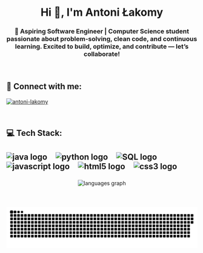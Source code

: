 <h1 align="center">Hi 👋, I'm Antoni Łakomy</h1>
<h3 align="center">🚀 Aspiring Software Engineer | Computer Science student passionate about problem-solving, clean code, and continuous learning. Excited to build, optimize, and contribute — let’s collaborate!</h3>

<br/>
<h2 align="left">🤝 Connect with me:</h2>
<p align="left">
<a href="https://linkedin.com/in/antoni-lakomy" target="blank"><img align="center" src="https://raw.githubusercontent.com/rahuldkjain/github-profile-readme-generator/master/src/images/icons/Social/linked-in-alt.svg" alt="antoni-lakomy" height="30" width="40" /></a>
</p>


<br/>
<h2>💻 Tech Stack:<h2/>
<div align="left">
  <img src="https://img.shields.io/badge/java-%23ED8B00.svg?style=for-the-badge&logo=openjdk&logoColor=white" height="30" alt="java logo"  />
  <img width="12" />
  <img src="https://img.shields.io/badge/Python-3776AB?logo=python&logoColor=white&style=for-the-badge" height="30" alt="python logo"  />
  <img width="12" />
  <img src="https://img.shields.io/badge/SQL-1572B6?logo=mysql&logoColor=black&style=for-the-badge&labelColor=green" height="30" alt="SQL logo"  />
  <img width="12" />
  <img src="https://img.shields.io/badge/JavaScript-F7DF1E?logo=javascript&logoColor=black&style=for-the-badge" height="30" alt="javascript logo"  />
  <img width="12" />
  <img src="https://img.shields.io/badge/HTML5-E34F26?logo=html5&logoColor=white&style=for-the-badge" height="30" alt="html5 logo"  />
  <img width="12" />
  <img src="https://img.shields.io/badge/CSS3-1572B6?logo=css3&logoColor=white&style=for-the-badge" height="30" alt="css3 logo"  />
</div>

###

<div align="center">
  <img src="https://github-readme-stats.vercel.app/api/top-langs?username=antoni-lakomy&locale=en&hide_title=false&layout=compact&card_width=320&langs_count=5&theme=dracula&hide_border=false" height="150" alt="languages graph"  />
</div>

###

<br clear="both">

<div align="center">

![snake gif](https://github.com/antoni-lakomy/antoni-lakomy/blob/output/github-snake-dark.svg)

</div>

